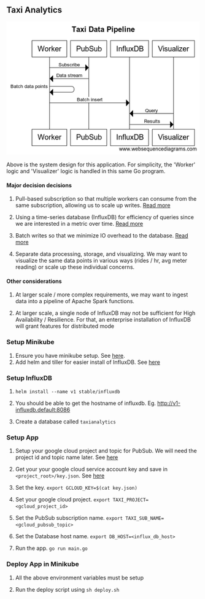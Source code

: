## Taxi Analytics

![Architecture](./Architecture.png)

Above is the system design for this application. For simplicity, the 'Worker' logic and 'Visualizer' logic is handled in this same Go program.

#### Major decision decisions

1. Pull-based subscription so that multiple workers can consume from the same subscription, allowing us to scale up writes. [Read more](https://cloud.google.com/pubsub/docs/pull#pubsub-pull-messages-async-go)

2. Using a time-series database (InfluxDB) for efficiency of queries since we are interested in a metric over time. [Read more](https://blog.timescale.com/what-the-heck-is-time-series-data-and-why-do-i-need-a-time-series-database-dcf3b1b18563/)

3. Batch writes so that we minimize IO overhead to the database. [Read more](https://docs.influxdata.com/influxdb/v1.7/guides/writing_data/#writing-multiple-points)

4. Separate data processing, storage, and visualizing. We may want to visualize the same data points in various ways (rides / hr, avg meter reading) or scale up these individual concerns.

#### Other considerations

1. At larger scale / more complex requirements, we may want to ingest data into a pipeline of Apache Spark functions.

2. At larger scale, a single node of InfluxDB may not be sufficient for High Availability / Resilience. For that, an enterprise installation of InfluxDB will grant features for distributed mode

### Setup Minikube

1. Ensure you have minikube setup. See [here](https://kubernetes.io/docs/setup/minikube/).
2. Add helm and tiller for easier install of InfluxDB. See [here](https://helm.sh/docs/install/)

### Setup InfluxDB

1. `helm install --name v1 stable/influxdb`

2. You should be able to get the hostname of influxdb. Eg. http://v1-influxdb.default:8086

3. Create a database called `taxianalytics`

### Setup App

1. Setup your google cloud project and topic for PubSub. We will need the project id and topic name later. See [here](https://cloud.google.com/blog/products/gcp/learn-real-time-processing-with-a-new-public-data-stream-and-google-cloud-dataflow-codelab)

2. Get your your google cloud service account key and save in `<project_root>/key.json`. See [here](https://cloud.google.com/iam/docs/creating-managing-service-account-keys)

3. Set the key. `export GCLOUD_KEY=$(cat key.json)`

4. Set your google cloud project. `export TAXI_PROJECT=<gcloud_project_id>`

5. Set the PubSub subscription name. `export TAXI_SUB_NAME=<gcloud_pubsub_topic>`

6. Set the Database host name. `export DB_HOST=<influx_db_host>`

7. Run the app. `go run main.go`

### Deploy App in Minikube

1. All the above environment variables must be setup

2. Run the deploy script using `sh deploy.sh`
